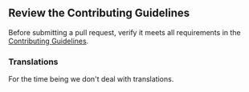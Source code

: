 ## Review the Contributing Guidelines

Before submitting a pull request, verify it meets all requirements in the [Contributing Guidelines](https://github.com/ido777/system-design-primer-update.git/blob/master/CONTRIBUTING.md).

### Translations

For the time being we don't deal with translations.
